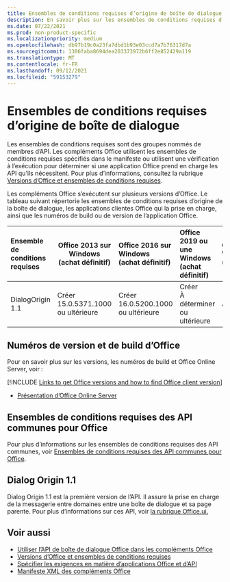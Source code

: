 ```yaml
---
title: Ensembles de conditions requises d’origine de boîte de dialogue
description: En savoir plus sur les ensembles de conditions requises d’origine de la boîte de dialogue.
ms.date: 07/22/2021
ms.prod: non-product-specific
ms.localizationpriority: medium
ms.openlocfilehash: db97b19c0a23fa7dbd1b93e03ccd7a7b76317d7a
ms.sourcegitcommit: 1306faba8694dea203373972b6ff2e852429a119
ms.translationtype: MT
ms.contentlocale: fr-FR
ms.lasthandoff: 09/12/2021
ms.locfileid: "59153279"
---
```

# <a name="dialog-origin-requirement-sets"></a>Ensembles de conditions requises d’origine de boîte de dialogue

Les ensembles de conditions requises sont des groupes nommés de membres d’API. Les compléments Office utilisent les ensembles de conditions requises spécifiés dans le manifeste ou utilisent une vérification à l’exécution pour déterminer si une application Office prend en charge les API qu’ils nécessitent. Pour plus d’informations, consultez la rubrique [Versions d’Office et ensembles de conditions requises](../../develop/office-versions-and-requirement-sets.md).

Les compléments Office s’exécutent sur plusieurs versions d’Office. Le tableau suivant répertorie les ensembles de conditions requises d’origine de la boîte de dialogue, les applications clientes Office qui la prise en charge, ainsi que les numéros de build ou de version de l’application Office.

|  Ensemble de conditions requises  | Office 2013 sur Windows<br>(achat définitif) | Office 2016 sur Windows<br>(achat définitif) | Office 2019 ou une Windows<br>(achat définitif) | Office pour Windows<br>(abonnement) |  Office sur iPad<br>(abonnement)  |  Office sur Mac<br>(abonnement)  | Office sur le web  |  Office Online Server  |
|:-----|-----|:-----|:-----|:-----|:-----|:-----|:-----|:-----|
| DialogOrigin 1.1  | Créer<br>15.0.5371.1000<br>ou ultérieure | Créer<br>16.0.5200.1000<br>ou ultérieure | Créer<br>À déterminer<br>ou ultérieure | À déterminer | 2.52 ou ultérieure | 16.52 ou ultérieure | Juillet 2021 | Version 2108<br>(Build 10377.1000)<br>ou ultérieure |

## <a name="office-versions-and-build-numbers"></a>Numéros de version et de build d’Office

Pour en savoir plus sur les versions, les numéros de build et Office Online Server, voir :

[!INCLUDE [Links to get Office versions and how to find Office client version](../../includes/links-get-office-versions-builds.md)]
- [Présentation d’Office Online Server](/officeonlineserver/office-online-server-overview)

## <a name="office-common-api-requirement-sets"></a>Ensembles de conditions requises des API communes pour Office

Pour plus d’informations sur les ensembles de conditions requises des API communes, voir [Ensembles de conditions requises des API communes pour Office](office-add-in-requirement-sets.md).

## <a name="dialog-origin-11"></a>Dialog Origin 1.1

Dialog Origin 1.1 est la première version de l’API. Il assure la prise en charge de la messagerie entre domaines entre une boîte de dialogue et sa page parente. Pour plus d’informations sur ces API, voir [la rubrique Office.ui.](/javascript/api/office/office.ui)

## <a name="see-also"></a>Voir aussi

- [Utiliser l’API de boîte de dialogue Office dans les compléments Office](../../develop/dialog-api-in-office-add-ins.md)
- [Versions d’Office et ensembles de conditions requises](../../develop/office-versions-and-requirement-sets.md)
- [Spécifier les exigences en matière d’applications Office et d’API](../../develop/specify-office-hosts-and-api-requirements.md)
- [Manifeste XML des compléments Office](../../develop/add-in-manifests.md)
